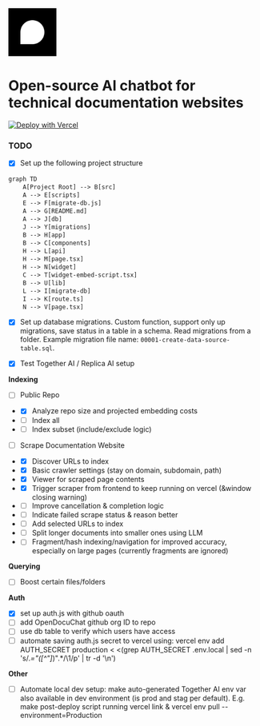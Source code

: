 <a href="https://www.opendocuchat.com">
  <img src="./public/image/logo.svg" width="96px" alt="OpenDocuChat logo" />
</a>

# Open-source AI chatbot for technical documentation websites

[![Deploy with Vercel](https://vercel.com/button)](https://vercel.com/new/clone?repository-url=https%3A%2F%2Fgithub.com%2Fopendocuchat%2Fopendocuchat.git&project-name=opendocuchat&repository-name=opendocuchat&integration-ids=oac_PGzKMq4GfxF6TOqZfpFdrTXN&stores=%5B%7B%22type%22%3A%22postgres%22%2C%22envVarPrefix%22%3A%22MY_WEB%22%7D%5D)


### TODO

- [x] Set up the following project structure

```mermaid
graph TD
    A[Project Root] --> B[src]
    A --> E[scripts]
    E --> F[migrate-db.js]
    A --> G[README.md]
    A --> J[db]
    J --> Y[migrations]
    B --> H[app]
    B --> C[components]
    H --> L[api]
    H --> M[page.tsx]
    H --> N[widget]
    C --> T[widget-embed-script.tsx]
    B --> U[lib]
    L --> I[migrate-db]
    I --> K[route.ts]
    N --> V[page.tsx]
```

- [x] Set up database migrations. Custom function, support only up migrations, save status in a table in a schema. Read migrations from a folder. Example migration file name: `00001-create-data-source-table.sql`.

- [x] Test Together AI / Replica AI setup

**Indexing**
- [ ] Public Repo
- - [X] Analyze repo size and projected embedding costs
- - [ ] Index all
- - [ ] Index subset (include/exclude logic)
- [ ] Scrape Documentation Website
- - [X] Discover URLs to index
- - [X] Basic crawler settings (stay on domain, subdomain, path)
- - [X] Viewer for scraped page contents
- - [X] Trigger scraper from frontend to keep running on vercel (&window closing warning)
- - [ ] Improve cancellation & completion logic
- - [ ] Indicate failed scrape status & reason better
- - [ ] Add selected URLs to index
- - [ ] Split longer documents into smaller ones using LLM
- - [ ] Fragment/hash indexing/navigation for improved accuracy, especially on large pages (currently fragments are ignored)

**Querying**
- [ ] Boost certain files/folders

**Auth**
- [x] set up auth.js with github oauth
- [ ] add OpenDocuChat github org ID to repo
- [ ] use db table to verify which users have access
- [ ] automate saving auth.js secret to vercel using: vercel env add AUTH_SECRET production < <(grep AUTH_SECRET .env.local | sed -n 's/.*="\([^"]*\)".*/\1/p' | tr -d '\n')

**Other**
- [ ] Automate local dev setup: make auto-generated Together AI env var also available in dev environment (is prod and stag per default). E.g. make post-deploy script running vercel link & vercel env pull --environment=Production
